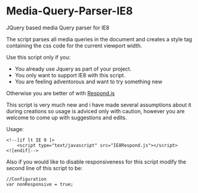 # Media-Query-Parser-IE8
JQuery based media Query parser for IE8

The script parses all media queries in the document and creates a style tag containing the css code for the current viewport width.

Use this script only if you:

  - You already use Jquery as part of your project.
  - You only want to support IE8 with this script.
  - You are feeling adventorous and want to try something new

Otherwise you are better of with [Respond.js]

This script is very much new and i have made several assumptions about it during creations so usage is adviced only with caution, however you are welcome to come up with suggestions and edits.



Usage:
```
<!--[if lt IE 9 ]>
    <script type="text/javascript" src="IE8Respond.js"></script>
<![endif]-->
```

Also if you would like to disable responsiveness for this script modify the second line of this script to be:
```
//Configuration
var nonResponsive = true;
```




[Respond.js]:https://github.com/scottjehl/Respond


